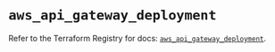 # `aws_api_gateway_deployment`

Refer to the Terraform Registry for docs: [`aws_api_gateway_deployment`](https://registry.terraform.io/providers/hashicorp/aws/6.9.0/docs/resources/api_gateway_deployment).
